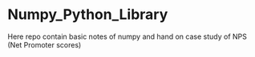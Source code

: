 # Numpy_Python_Library
Here repo contain basic notes of numpy and hand on case study of NPS (Net Promoter scores) 
